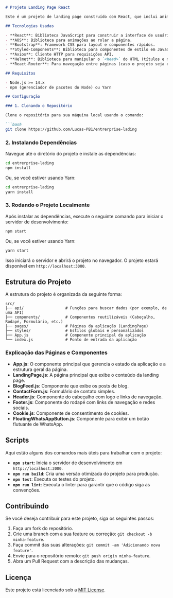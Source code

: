 ```markdown
# Projeto Landing Page React

Este é um projeto de landing page construído com React, que inclui animações de rolagem usando a biblioteca AOS, integração com a API JSON Placeholder para posts de blog, e componentes interativos como um formulário de contato e um botão flutuante para o WhatsApp.

## Tecnologias Usadas

- **React**: Biblioteca JavaScript para construir a interface de usuário.
- **AOS**: Biblioteca para animações ao rolar a página.
- **Bootstrap**: Framework CSS para layout e componentes rápidos.
- **Styled-Components**: Biblioteca para componentes de estilo em JavaScript.
- **Axios**: Cliente HTTP para requisições API.
- **Helmet**: Biblioteca para manipular o `<head>` do HTML (títulos e metadados).
- **React-Router**: Para navegação entre páginas (caso o projeto seja expandido no futuro).

## Requisitos

- Node.js >= 14.x
- npm (gerenciador de pacotes do Node) ou Yarn

## Configuração

### 1. Clonando o Repositório

Clone o repositório para sua máquina local usando o comando:

```bash
git clone https://github.com/Lucas-PB1/entrerprise-lading
```

### 2. Instalando Dependências

Navegue até o diretório do projeto e instale as dependências:

```bash
cd entrerprise-lading
npm install
```

Ou, se você estiver usando Yarn:

```bash
cd entrerprise-lading
yarn install
```

### 3. Rodando o Projeto Localmente

Após instalar as dependências, execute o seguinte comando para iniciar o servidor de desenvolvimento:

```bash
npm start
```

Ou, se você estiver usando Yarn:

```bash
yarn start
```

Isso iniciará o servidor e abrirá o projeto no navegador. O projeto estará disponível em `http://localhost:3000`.

## Estrutura do Projeto

A estrutura do projeto é organizada da seguinte forma:

```
src/
├── api/                  # Funções para buscar dados (por exemplo, de uma API)
├── components/           # Componentes reutilizáveis (Cabeçalho, Rodapé, Formulário, etc.)
├── pages/                # Páginas da aplicação (LandingPage)
├── styles/               # Estilos globais e personalizados
├── App.js                # Componente principal da aplicação
└── index.js              # Ponto de entrada da aplicação
```

### Explicação das Páginas e Componentes

- **App.js**: O componente principal que gerencia o estado da aplicação e a estrutura geral da página.
- **LandingPage.js**: A página principal que exibe o conteúdo da landing page.
- **BlogFeed.js**: Componente que exibe os posts de blog.
- **ContactForm.js**: Formulário de contato simples.
- **Header.js**: Componente do cabeçalho com logo e links de navegação.
- **Footer.js**: Componente do rodapé com links de navegação e redes sociais.
- **Cookie.js**: Componente de consentimento de cookies.
- **FloatingWhatsAppButton.js**: Componente para exibir um botão flutuante de WhatsApp.

## Scripts

Aqui estão alguns dos comandos mais úteis para trabalhar com o projeto:

- **`npm start`**: Inicia o servidor de desenvolvimento em `http://localhost:3000`.
- **`npm run build`**: Cria uma versão otimizada do projeto para produção.
- **`npm test`**: Executa os testes do projeto.
- **`npm run lint`**: Executa o linter para garantir que o código siga as convenções.

## Contribuindo

Se você deseja contribuir para este projeto, siga os seguintes passos:

1. Faça um fork do repositório.
2. Crie uma branch com a sua feature ou correção: `git checkout -b minha-feature`.
3. Faça commit das suas alterações: `git commit -am 'Adicionando nova feature'`.
4. Envie para o repositório remoto: `git push origin minha-feature`.
5. Abra um Pull Request com a descrição das mudanças.

## Licença

Este projeto está licenciado sob a [MIT License](LICENSE).

